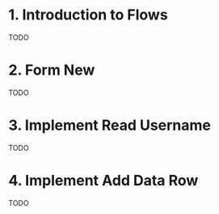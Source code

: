 # 1. Introduction to Flows

TODO

# 2. Form New

TODO

# 3. Implement Read Username

TODO

# 4. Implement Add Data Row

TODO
